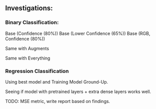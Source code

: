 ## Investigations:

### Binary Classification:

Base (Confidence (80%))
Base (Lower Confidence (65%))
Base (RGB, Confidence (80%))

Same with Augments

Same with Everything


### Regression Classification

Using best model and Training Model Ground-Up.

Seeing if model with pretrained layers + extra dense layers works well.

TODO: MSE metric, write report based on findings. 
